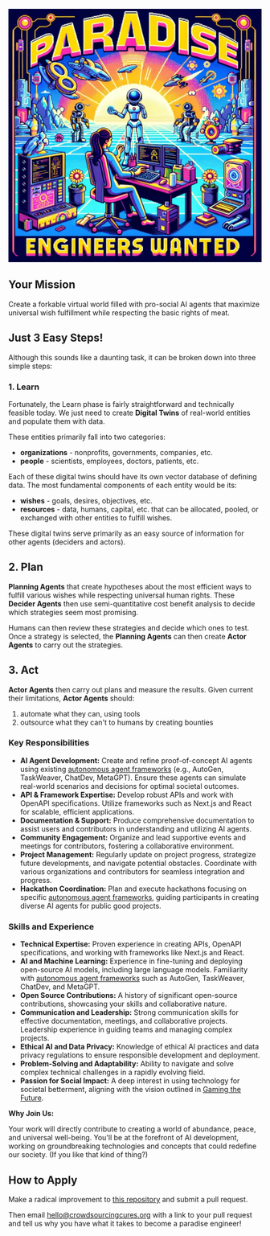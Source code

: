![Paradise Engineers Wanted](../../images/paradise-engineers-wanted.jpeg)

<!-- File Summary: This document outlines the role and responsibilities of a Paradise Engineer, a prestigious position that entails developing a virtual world inhabited by pro-social AI agents. The primary mission involves three main steps: Learn, Plan, and Act - which collectively contribute to the creation and maintenance of an advanced and benevolent virtual society. -->

## Your Mission

Create a forkable virtual world filled with pro-social AI agents that maximize universal wish fulfillment while respecting the basic rights of meat.

## Just 3 Easy Steps!

Although this sounds like a daunting task, it can be broken down into three simple steps:

### 1. Learn

Fortunately, the Learn phase is fairly straightforward and technically feasible today.  We just need to create **Digital Twins** of real-world entities and populate them with data.

These entities primarily fall into two categories:
- **organizations** - nonprofits, governments, companies, etc.
- **people** - scientists, employees, doctors, patients, etc.

Each of these digital twins should have its own vector database of defining data.  The most fundamental components of each entity would be its:
- **wishes** - goals, desires, objectives, etc.
- **resources** - data, humans, capital, etc. that can be allocated, pooled, or exchanged with other entities to fulfill wishes.

These digital twins serve primarily as an easy source of information for other agents (deciders and actors).

## 2. Plan

**Planning Agents** that create hypotheses about the most efficient ways to fulfill various wishes while respecting universal human rights. These **Decider Agents** then use semi-quantitative cost benefit analysis to decide which strategies seem most promising.

Humans can then review these strategies and decide which ones to test.  Once a strategy is selected, the **Planning Agents** can then create **Actor Agents** to carry out the strategies.

## 3. Act

**Actor Agents** then carry out plans and measure the results.  Given current their limitations, **Actor Agents** should:
1. automate what they can, using tools 
2. outsource what they can't to humans by creating bounties

### Key Responsibilities

- **AI Agent Development:** Create and refine proof-of-concept AI agents using existing [autonomous agent frameworks](../../knowledge/autonomous-agent-frameworks.md) (e.g., AutoGen, TaskWeaver, ChatDev, MetaGPT). Ensure these agents can simulate real-world scenarios and decisions for optimal societal outcomes.
- **API & Framework Expertise:** Develop robust APIs and work with OpenAPI specifications. Utilize frameworks such as Next.js and React for scalable, efficient applications.
- **Documentation & Support:** Produce comprehensive documentation to assist users and contributors in understanding and utilizing AI agents.
- **Community Engagement:** Organize and lead supportive events and meetings for contributors, fostering a collaborative environment.
- **Project Management:** Regularly update on project progress, strategize future developments, and navigate potential obstacles. Coordinate with various organizations and contributors for seamless integration and progress.
- **Hackathon Coordination:** Plan and execute hackathons focusing on specific [autonomous agent frameworks](../../knowledge/autonomous-agent-frameworks.md), guiding participants in creating diverse AI agents for public good projects.

### Skills and Experience

- **Technical Expertise:** Proven experience in creating APIs, OpenAPI specifications, and working with frameworks like Next.js and React.
- **AI and Machine Learning:** Experience in fine-tuning and deploying open-source AI models, including large language models. Familiarity with [autonomous agent frameworks](../../knowledge/autonomous-agent-frameworks.md) such as AutoGen, TaskWeaver, ChatDev, and MetaGPT.
- **Open Source Contributions:** A history of significant open-source contributions, showcasing your skills and collaborative nature.
- **Communication and Leadership:** Strong communication skills for effective documentation, meetings, and collaborative projects. Leadership experience in guiding teams and managing complex projects.
- **Ethical AI and Data Privacy:** Knowledge of ethical AI practices and data privacy regulations to ensure responsible development and deployment.
- **Problem-Solving and Adaptability:** Ability to navigate and solve complex technical challenges in a rapidly evolving field.
- **Passion for Social Impact:** A deep interest in using technology for societal betterment, aligning with the vision outlined in [Gaming the Future](https://foresightinstitute.substack.com/p/start-here).

**Why Join Us:**

Your work will directly contribute to creating a world of abundance, peace, and universal well-being. You'll be at the forefront of AI development, working on groundbreaking technologies and concepts that could redefine our society. (If you like that kind of thing?)

## How to Apply

Make a radical improvement to [this repository](https://github.com/wishocracy/positron) and submit a pull request. 

Then email [hello@crowdsourcingcures.org](mailto:hello@crowdsourcingcures.org) with a link to your pull request and tell us why you have what it takes to become a paradise engineer!
